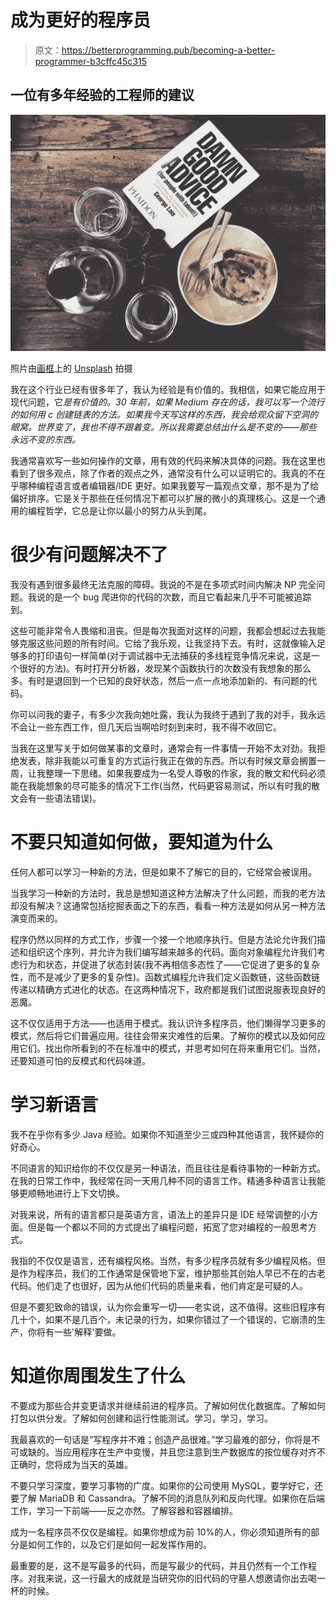 # 成为更好的程序员

> 原文：<https://betterprogramming.pub/becoming-a-better-programmer-b3cffc45c315>

## 一位有多年经验的工程师的建议

![](img/ac4c4efac4f1db0a9f4dc0bba6243e7f.png)

照片由[画框](https://unsplash.com/@framemily?utm_source=medium&utm_medium=referral)上的 [Unsplash](https://unsplash.com?utm_source=medium&utm_medium=referral) 拍摄

我在这个行业已经有很多年了，我认为经验是有价值的。我相信，如果它能应用于现代问题，它*是有价值的。30 年前，如果 Medium 存在的话，我可以写一个流行的如何用 c 创建链表的方法。如果我今天写这样的东西，我会给观众留下空洞的眼窝。世界变了，我也不得不跟着变。所以我需要总结出什么是不变的——那些永远不变的东西。*

我通常喜欢写一些如何操作的文章，用有效的代码来解决具体的问题。我在这里也看到了很多观点，除了作者的观点之外，通常没有什么可以证明它的。我真的不在乎哪种编程语言或者编辑器/IDE 更好。如果我要写一篇观点文章，那不是为了给偏好排序。它是关于那些在任何情况下都可以扩展的微小的真理核心。这是一个通用的编程哲学，它总是让你以最小的努力从头到尾。

# 很少有问题解决不了

我没有遇到很多最终无法克服的障碍。我说的不是在多项式时间内解决 NP 完全问题。我说的是一个 bug 爬进你的代码的次数，而且它看起来几乎不可能被追踪到。

这些可能非常令人畏缩和沮丧。但是每次我面对这样的问题，我都会想起过去我能够克服这些问题的所有时间。它给了我乐观，让我坚持下去。有时，这就像输入足够多的打印语句一样简单(对于调试器中无法捕获的多线程竞争情况来说，这是一个很好的方法)。有时打开分析器，发现某个函数执行的次数没有我想象的那么多。有时是退回到一个已知的良好状态，然后一点一点地添加新的、有问题的代码。

你可以问我的妻子，有多少次我向她吐露，我认为我终于遇到了我的对手，我永远不会让一些东西工作，但几天后当啊哈时刻到来时，我不得不收回它。

当我在这里写关于如何做某事的文章时，通常会有一件事情一开始不太对劲。我拒绝发表，除非我能以可重复的方式运行我正在做的东西。所以有时候文章会搁置一周，让我整理一下思绪。如果我要成为一名受人尊敬的作家，我的散文和代码必须能在我能想象的尽可能多的情况下工作(当然，代码更容易测试，所以有时我的散文会有一些语法错误)。

# 不要只知道如何做，要知道为什么

任何人都可以学习一种新的方法，但是如果不了解它的目的，它经常会被误用。

当我学习一种新的方法时，我总是想知道这种方法解决了什么问题，而我的老方法却没有解决？这通常包括挖掘表面之下的东西，看看一种方法是如何从另一种方法演变而来的。

程序仍然以同样的方式工作，步骤一个接一个地顺序执行。但是方法论允许我们描述和组织这个序列，并允许为我们编写越来越多的代码。面向对象编程允许我们考虑行为和状态，并促进了状态封装(我不再相信多态性了——它促进了更多的复杂性，而不是减少了更多的复杂性)。函数式编程允许我们定义函数链，这些函数链传递以精确方式进化的状态。在这两种情况下，政府都是我们试图说服表现良好的恶魔。

这不仅仅适用于方法——也适用于模式。我认识许多程序员，他们懒得学习更多的模式，然后将它们普遍应用。往往会带来灾难性的后果。了解你的模式以及如何应用它们。找出你所看到的不在标准中的模式，并思考如何在将来重用它们。当然，还要知道可怕的反模式和代码味道。

# 学习新语言

我不在乎你有多少 Java 经验。如果你不知道至少三或四种其他语言，我怀疑你的好奇心。

不同语言的知识给你的不仅仅是另一种语法，而且往往是看待事物的一种新方式。在我的日常工作中，我经常在同一天用几种不同的语言工作。精通多种语言让我能够更顺畅地进行上下文切换。

对我来说，所有的语言都只是英语方言，语法上的差异只是 IDE 经常调整的小方面。但是每一个都以不同的方式提出了编程问题，拓宽了您对编程的一般思考方式。

我指的不仅仅是语言，还有编程风格。当然，有多少程序员就有多少编程风格。但是作为程序员，我们的工作通常是保管地下室，维护那些其创始人早已不在的古老代码。他们走了也很好，因为从他们代码的质量来看，他们肯定是可疑的人。

但是不要犯致命的错误，认为你会重写一切——老实说，这不值得。这些旧程序有几十个，如果不是几百个，未记录的行为，如果你错过了一个错误的，它崩溃的生产，你将有一些'解释'要做。

# 知道你周围发生了什么

不要成为那些合并变更请求并继续前进的程序员。了解如何优化数据库。了解如何打包以供分发。了解如何创建和运行性能测试。学习，学习，学习。

我最喜欢的一句话是“写程序并不难；创造产品很难。”学习最难的部分，你将是不可或缺的。当应用程序在生产中变慢，并且您注意到生产数据库的按位缓存对齐不正确时，您将成为当天的英雄。

不要只学习深度，要学习事物的广度。如果你的公司使用 MySQL，要学好它，还要了解 MariaDB 和 Cassandra。了解不同的消息队列和反向代理。如果你在后端工作，学习一下前端——反之亦然。了解容器和容器编排。

成为一名程序员不仅仅是编程。如果你想成为前 10%的人，你必须知道所有的部分是如何工作的，以及它们是如何一起发挥作用的。

最重要的是，这不是写最多的代码，而是写最少的代码，并且仍然有一个工作程序。对我来说，这一行最大的成就是当研究你的旧代码的守墓人想邀请你出去喝一杯的时候。
